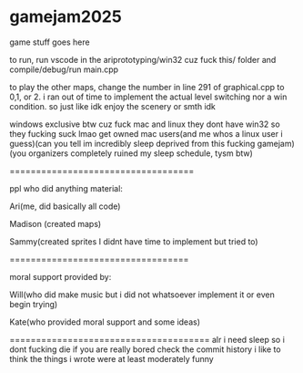 # gamejam2025
game stuff goes here


to run, run vscode in the ariprototyping/win32 cuz fuck this/ folder and compile/debug/run main.cpp

to play the other maps, change the number in line 291 of graphical.cpp to 0,1, or 2. i ran out of time to implement the actual level switching nor a win condition. so just like idk enjoy the scenery or smth idk

windows exclusive btw cuz fuck mac and linux they dont have win32 so they fucking suck lmao get owned mac users(and me whos a linux user i guess)(can you tell im incredibly sleep deprived from this fucking gamejam)(you organizers completely ruined my sleep schedule, tysm btw)

===================================

ppl who did anything material:

Ari(me, did basically all code)

Madison (created maps)

Sammy(created sprites I didnt have time to implement but tried to)

==================================

moral support provided by:

Will(who did make music but i did not whatsoever implement it or even begin trying)

Kate(who provided moral support and some ideas)

======================================
alr i need sleep so i dont fucking die if you are really bored check the commit history i like to think the things i wrote were at least moderately funny
